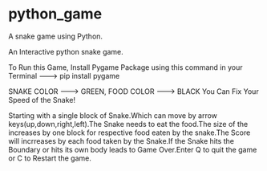 # python_game
A snake game using Python.

An Interactive python snake game.



To Run this Game, Install Pygame Package using this command in your Terminal ---> pip install pygame

SNAKE COLOR --->  GREEN, 
FOOD COLOR --->  BLACK
You Can Fix Your Speed of the Snake!



Starting with a single block of Snake.Which can move by arrow keys(up,down,right,left).The Snake needs to eat the food.The size of the increases by one block for respective food eaten by the snake.The Score will incrreases by each food taken by the Snake.If the Snake hits the Boundary or hits its own body leads to Game Over.Enter Q to quit the game or C to Restart the game.
